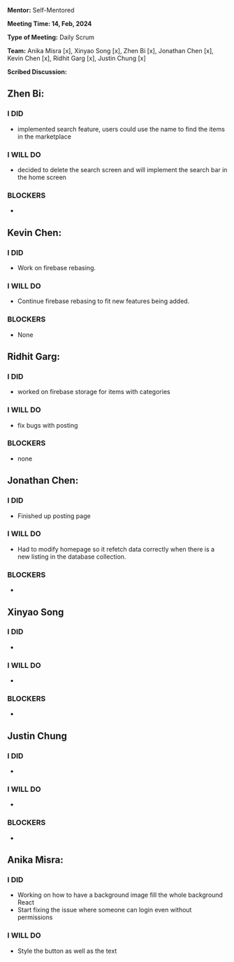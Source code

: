 **Mentor:** Self-Mentored

**Meeting Time: 14, Feb, 2024** 

**Type of Meeting:** Daily Scrum

**Team:** Anika Misra [x], Xinyao Song [x], Zhen Bi [x], Jonathan Chen [x], Kevin Chen [x], Ridhit Garg [x], Justin Chung [x]

**Scribed Discussion:**

## **Zhen Bi:**  
### **I DID**  
- implemented search feature, users could use the name to find the items in the marketplace

### **I WILL DO**  
- decided to delete the search screen and will implement the search bar in the home screen

### **BLOCKERS**  
- 

## **Kevin Chen:**  
### **I DID**  
- Work on firebase rebasing.

### **I WILL DO**  
- Continue firebase rebasing to fit new features being added.

### **BLOCKERS**  
- None

## **Ridhit Garg:**  
### **I DID**  
-  worked on firebase storage for items with categories

### **I WILL DO**  
- fix bugs with posting

### **BLOCKERS**  
- none

## **Jonathan Chen:**  
### **I DID**  
- Finished up posting page

### **I WILL DO**  
- Had to modify homepage so it refetch data correctly when there is a new listing in the database collection.

### **BLOCKERS**  
- 

## **Xinyao Song**  
### **I DID**  
- 

### **I WILL DO**  
- 

### **BLOCKERS**  
-

## **Justin Chung**  
### **I DID**  
- 

### **I WILL DO**  
- 

### **BLOCKERS**  
-
## **Anika Misra:**  
### **I DID**  
- Working on how to have a background image fill the whole background React
- Start fixing the issue where someone can login even without permissions

### **I WILL DO**  
- Style the button as well as the text
